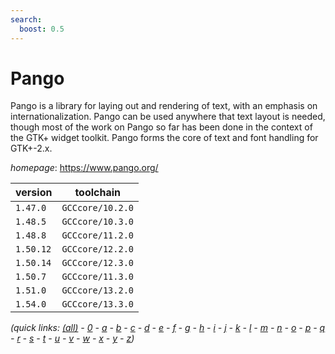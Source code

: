 ```yaml
---
search:
  boost: 0.5
---
```

# Pango

Pango is a library for laying out and rendering of text, with an emphasis on internationalization. Pango can be used anywhere that text layout is needed, though most of the work on Pango so far has been done in the context of the GTK+ widget toolkit. Pango forms the core of text and font handling for GTK+-2.x.

*homepage*: <https://www.pango.org/>

version | toolchain
--------|----------
``1.47.0`` | ``GCCcore/10.2.0``
``1.48.5`` | ``GCCcore/10.3.0``
``1.48.8`` | ``GCCcore/11.2.0``
``1.50.12`` | ``GCCcore/12.2.0``
``1.50.14`` | ``GCCcore/12.3.0``
``1.50.7`` | ``GCCcore/11.3.0``
``1.51.0`` | ``GCCcore/13.2.0``
``1.54.0`` | ``GCCcore/13.3.0``


*(quick links: [(all)](../index.md) - [0](../0/index.md) - [a](../a/index.md) - [b](../b/index.md) - [c](../c/index.md) - [d](../d/index.md) - [e](../e/index.md) - [f](../f/index.md) - [g](../g/index.md) - [h](../h/index.md) - [i](../i/index.md) - [j](../j/index.md) - [k](../k/index.md) - [l](../l/index.md) - [m](../m/index.md) - [n](../n/index.md) - [o](../o/index.md) - [p](../p/index.md) - [q](../q/index.md) - [r](../r/index.md) - [s](../s/index.md) - [t](../t/index.md) - [u](../u/index.md) - [v](../v/index.md) - [w](../w/index.md) - [x](../x/index.md) - [y](../y/index.md) - [z](../z/index.md))*

